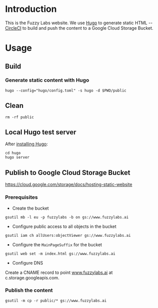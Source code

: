 # Introduction

This is the Fuzzy Labs website. We use [Hugo](https://gohugo.io) to generate static HTML -- [CircleCI](https://circleci.com) to build and push the content to a Google Cloud Storage Bucket.

# Usage

## Build

### Generate static content with Hugo

```
hugo --config="hugo/config.toml" -s hugo -d $PWD/public
```

## Clean

```
rm -rf public
```

## Local Hugo test server

After [installing Hugo](https://gohugo.io/getting-started/installing):

```
cd hugo
hugo server
```

## Publish to Google Cloud Storage Bucket

https://cloud.google.com/storage/docs/hosting-static-website

### Prerequisites

- Create the bucket
```
gsutil mb -l eu -p fuzzylabs -b on gs://www.fuzzylabs.ai
```

- Configure public access to all objects in the bucket
```
gsutil iam ch allUsers:objectViewer gs://www.fuzzylabs.ai
```

- Configure the `MainPageSuffix` for the bucket
```
gsutil web set -m index.html gs://www.fuzzylabs.ai
```

- Configure DNS

Create a CNAME record to point www.fuzzylabs.ai at c.storage.googleapis.com.

### Publish the content

```
gsutil -m cp -r public/* gs://www.fuzzylabs.ai
```
